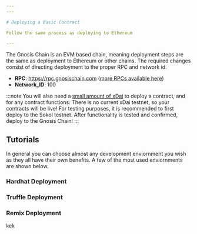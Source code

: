 ```yaml
---
---

# Deploying a Basic Contract

Follow the same process as deploying to Ethereum

---
```


The Gnosis Chain is an EVM based chain, meaning deployment steps are the same as deployment to Ethereum or other chains. The required changes consist of directing deployment to the proper RPC and network id.

- **RPC**: https://rpc.gnosischain.com ([more RPCs available here](https://developers.gnosischain.com/for-developers/developer-resources#json-rpc-endpoints))
- **Network_ID**: 100


:::note
You will also need a [small amount of xDai](https://developers.gnosischain.com/for-users/get-xdai-tokens) to deploy a contract, and for any contract functions. There is no current xDai testnet, so your contracts will be live! 
For testing purposes, it is recommended to first deploy to the Sokol testnet. After functionality is tested and confirmed, deploy to the Gnosis Chain!
:::

## Tutorials

In general you can choose almost any development enviornment you wish as they all have their own benefits. A few of the most used enviornments are shown below. 

### Hardhat Deployment

### Truffle Deployment

### Remix Deployment

kek
